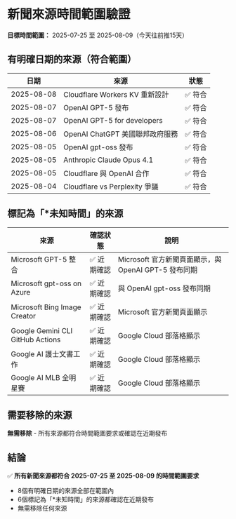 # 新聞來源時間範圍驗證

**目標時間範圍：** 2025-07-25 至 2025-08-09（今天往前推15天）

## 有明確日期的來源（符合範圍）

| 日期 | 來源 | 狀態 |
|------|------|------|
| 2025-08-08 | Cloudflare Workers KV 重新設計 | ✅ 符合 |
| 2025-08-07 | OpenAI GPT-5 發布 | ✅ 符合 |
| 2025-08-07 | OpenAI GPT-5 for developers | ✅ 符合 |
| 2025-08-06 | OpenAI ChatGPT 美國聯邦政府服務 | ✅ 符合 |
| 2025-08-05 | OpenAI gpt-oss 發布 | ✅ 符合 |
| 2025-08-05 | Anthropic Claude Opus 4.1 | ✅ 符合 |
| 2025-08-05 | Cloudflare 與 OpenAI 合作 | ✅ 符合 |
| 2025-08-04 | Cloudflare vs Perplexity 爭議 | ✅ 符合 |

## 標記為「*未知時間」的來源

| 來源 | 確認狀態 | 說明 |
|------|----------|------|
| Microsoft GPT-5 整合 | ✅ 近期確認 | Microsoft 官方新聞頁面顯示，與 OpenAI GPT-5 發布同期 |
| Microsoft gpt-oss on Azure | ✅ 近期確認 | 與 OpenAI gpt-oss 發布同期 |
| Microsoft Bing Image Creator | ✅ 近期確認 | Microsoft 官方新聞頁面顯示 |
| Google Gemini CLI GitHub Actions | ✅ 近期確認 | Google Cloud 部落格顯示 |
| Google AI 護士文書工作 | ✅ 近期確認 | Google Cloud 部落格顯示 |
| Google AI MLB 全明星賽 | ✅ 近期確認 | Google Cloud 部落格顯示 |

## 需要移除的來源

**無需移除** - 所有來源都符合時間範圍要求或確認在近期發布

## 結論

✅ **所有新聞來源都符合 2025-07-25 至 2025-08-09 的時間範圍要求**
- 8個有明確日期的來源全部在範圍內
- 6個標記為「*未知時間」的來源都確認在近期發布
- 無需移除任何來源

